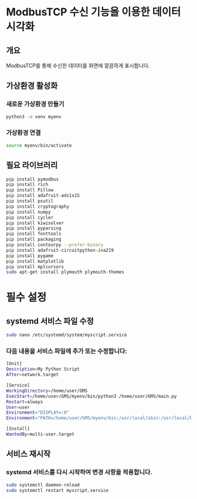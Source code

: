 # ModbusTCP 수신 기능을 이용한 데이터 시각화

## 개요
ModbusTCP를 통해 수신한 데이터를 화면에 깔끔하게 표시합니다.

## 가상환경 활성화
### 새로운 가상환경 만들기
```bash
python3 -m venv myenv
```
### 가상환경 연결
```bash
source myenv/bin/activate
```

## 필요 라이브러리
```bash
pip install pymodbus
pip install rich
pip install Pillow
pip install adafruit-ads1x15
pip install psutil
pip install cryptography
pip install numpy
pip install cycler
pip install kiwisolver
pip install pyparsing
pip install fonttools
pip install packaging
pip install contourpy --prefer-binary
pip install adafruit-circuitpython-ina219
pip install pygame
pip install matplotlib
pip install mplcursors
sudo apt-get install plymouth plymouth-themes

```

# 필수 설정

## systemd 서비스 파일 수정


```bash
sudo nano /etc/systemd/system/myscript.service
```

### 다음 내용을 서비스 파일에 추가 또는 수정합니다:
```bash
[Unit]
Description=My Python Script
After=network.target

[Service]
WorkingDirectory=/home/user/GMS
ExecStart=/home/user/GMS/myenv/bin/python3 /home/user/GMS/main.py
Restart=always
User=user
Environment="DISPLAY=:0"
Environment="PATH=/home/user/GMS/myenv/bin:/usr/local/sbin:/usr/local/bin:/usr/sbin:/usr/bin:/sbin:/bin"

[Install]
WantedBy=multi-user.target
```

## 서비스 재시작 

### systemd 서비스를 다시 시작하여 변경 사항을 적용합니다.
```bash
sudo systemctl daemon-reload
sudo systemctl restart myscript.service
```


